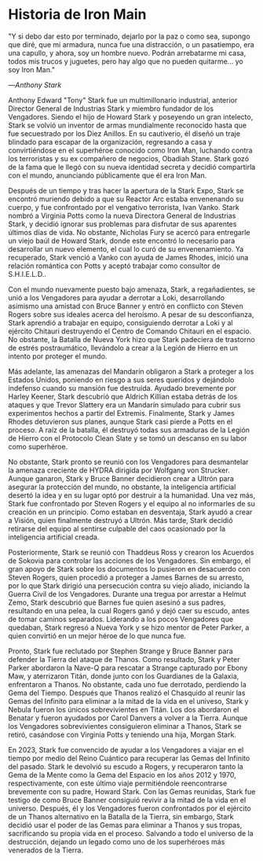 # Historia de Iron Main

"Y si debo dar esto por terminado, dejarlo por la paz o como sea, supongo que diré, que mi armadura, nunca fue una distracción, o un pasatiempo, era una capullo, y ahora, soy un hombre nuevo. Podrán arrebatarme mi casa, todos mis trucos y juguetes, pero hay algo que no pueden quitarme... yo soy Iron Man."

*―Anthony Stark*

Anthony Edward "Tony" Stark fue un multimillonario industrial, anterior Director General de Industrias Stark y miembro fundador de los Vengadores. Siendo el hijo de Howard Stark y poseyendo un gran intelecto, Stark se volvió un inventor de armas mundialmente reconocido hasta que fue secuestrado por los Diez Anillos. En su cautiverio, él diseñó un traje blindado para escapar de la organización, regresando a casa y convirtiéndose en el superhéroe conocido como Iron Man, luchando contra los terroristas y su ex compañero de negocios, Obadiah Stane. Stark gozó de la fama que le llegó con su nueva identidad secreta y decidió compartirla con el mundo, anunciando públicamente que él era Iron Man.

Después de un tiempo y tras hacer la apertura de la Stark Expo, Stark se encontró muriendo debido a que su Reactor Arc estaba envenenando su cuerpo, y fue confrontado por el vengativo terrorista, Ivan Vanko. Stark nombró a Virginia Potts como la nueva Directora General de Industrias Stark, y decidió ignorar sus problemas para disfrutar de sus aparentes últimos días de vida. No obstante, Nicholas Fury se acercó para entregarle un viejo baúl de Howard Stark, donde este encontró lo necesario para desarrollar un nuevo elemento, el cual lo curó de su envenenamiento. Ya recuperado, Stark venció a Vanko con ayuda de James Rhodes, inició una relación romántica con Potts y aceptó trabajar como consultor de S.H.I.E.L.D..

Con el mundo nuevamente puesto bajo amenaza, Stark, a regañadientes, se unió a los Vengadores para ayudar a derrotar a Loki, desarrollando asímismo una amistad con Bruce Banner y entró en conflicto con Steven Rogers sobre sus ideales acerca del heroísmo. A pesar de su desconfianza, Stark aprendió a trabajar en equipo, consiguiendo derrotar a Loki y al ejército Chitauri destruyendo el Centro de Comando Chitauri en el espacio. No obstante, la Batalla de Nueva York hizo que Stark padeciera de trastorno de estrés postraumático, llevándolo a crear a la Legión de Hierro en un intento por proteger el mundo.

Más adelante, las amenazas del Mandarín obligaron a Stark a proteger a los Estados Unidos, poniendo en riesgo a sus seres queridos y dejándolo indefenso cuando su mansión fue destruida. Ayudado brevemente por Harley Keener, Stark descubrió que Aldrich Killian estaba detrás de los ataques y que Trevor Slattery era un Mandarín simulado para cubrir sus experimentos hechos a partir del Extremis. Finalmente, Stark y James Rhodes detuvieron sus planes, aunque Stark casi pierde a Potts en el proceso. A raíz de la batalla, él destruyó todas sus armaduras de la Legión de Hierro con el Protocolo Clean Slate y se tomó un descanso en su labor como superhéroe.

No obstante, Stark pronto se reunió con los Vengadores para desmantelar la amenaza creciente de HYDRA dirigida por Wolfgang von Strucker. Aunque ganaron, Stark y Bruce Banner decidieron crear a Ultrón para asegurar la protección del mundo, no obstante, la inteligencia artificial desertó la idea y en su lugar optó por destruir a la humanidad. Una vez más, Stark fue confrontado por Steven Rogers y el equipo al no informarles de su creación en un principio. Como estaban en desventaja, Stark ayudó a crear a Visión, quien finalmente destruyó a Ultrón. Más tarde, Stark decidió retirarse del equipo al sentirse culpable del caos ocasionado por la inteligencia artificial creada.

Posteriormente, Stark se reunió con Thaddeus Ross y crearon los Acuerdos de Sokovia para controlar las acciones de los Vengadores. Sin embargo, el gran apoyo de Stark sobre los documentos lo pusieron en desacuerdo con Steven Rogers, quien procedió a proteger a James Barnes de su arresto, por lo que Stark dirigió una persecución contra su viejo aliado, iniciando la Guerra Civil de los Vengadores. Durante una tregua por arrestar a Helmut Zemo, Stark descubrió que Barnes fue quien asesinó a sus padres, resultando en una pelea, la cual Rogers ganó y dejó caer su escudo, antes de tomar caminos separados. Liderando a los pocos Vengadores que quedaban, Stark regresó a Nueva York y se hizo mentor de Peter Parker, a quien convirtió en un mejor héroe de lo que nunca fue.

Pronto, Stark fue reclutado por Stephen Strange y Bruce Banner para defender la Tierra del ataque de Thanos. Como resultado, Stark y Peter Parker abordaron la Nave-Q para rescatar a Strange capturado por Ebony Maw, y aterrizaron Titán, donde junto con los Guardianes de la Galaxia, enfrentaron a Thanos. No obstante, cada uno fue derrotado, perdiendo la Gema del Tiempo. Después que Thanos realizó el Chasquido al reunir las Gemas del Infinito para eliminar a la mitad de la vida en el univeso, Stark y Nebula fueron los únicos sobrevivientes en Titán. Los dos abordaron el Benatar y fueron ayudados por Carol Danvers a volver a la Tierra. Aunque los Vengadores sobrevivientes consiguieron eliminar a Thanos, Stark se retiró, casándose con Virginia Potts y teniendo una hija, Morgan Stark.

En 2023, Stark fue convencido de ayudar a los Vengadores a viajar en el tiempo por medio del Reino Cuántico para recuperar las Gemas del Infinito del pasado. Stark le devolvió su escudo a Rogers, y recuperaron tanto la Gema de la Mente como la Gema del Espacio en los años 2012 y 1970, respectivamente, con este último viaje permitiéndole reencontrarse brevemente con su padre, Howard Stark. Con las Gemas reunidas, Stark fue testigo de como Bruce Banner consiguió revivir a la mitad de la vida en el universo. Después, él y los Vengadores fueron confrontados por el ejército de un Thanos alternativo en la Batalla de la Tierra, sin embargo, Stark decidió usar el poder de las Gemas para eliminar a Thanos y sus tropas, sacrificando su propia vida en el proceso. Salvando a todo el universo de la destrucción, dejando un legado como uno de los superhéroes más venerados de la Tierra.


